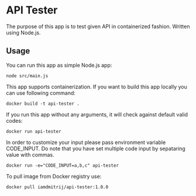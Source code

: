 # API Tester
The purpose of this app is to test given API in containerized fashion. Written using Node.js.
## Usage
You can run this app as simple Node.js app:

``node src/main.js``

This app supports containerization. If you want to build this app locally you can use following command:

``docker build -t api-tester .``


If you run this app without any arguments, it will check against default valid codes:

``docker run api-tester``

In order to customize your input please pass environment variable CODE_INPUT. Do note that you have set multiple code input by sepataring value with commas.

``docker run -e="CODE_INPUT=a,b,c" api-tester``

To pull image from Docker registry use:

``docker pull iamdmitrij/api-tester:1.0.0``